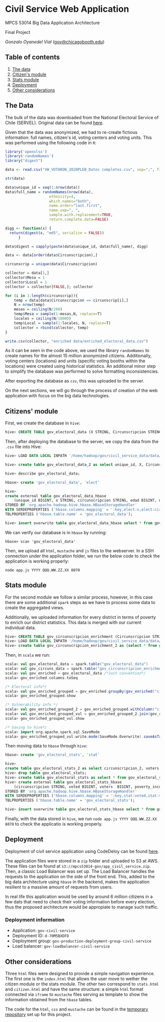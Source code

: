 # Civil Service Web Application
MPCS 53014 Big Data Application Architecture

Final Project

_Gonzalo Oyanedel Vial_ (<gov@chicagobooth.edu>)


## Table of contents
1. [The data](#data)
2. [Citizen's module](#citizen)
3. [Stats module](#stats)
4. [Deployment](#deploy)
4. [Other considerations](#other)


## The Data <a name="data"></a>

The bulk of the data was downloaded from the National Electoral Service of Chile (SERVEL). Original data can be found [here](https://www.servel.cl/participacion-electoral-por-region-plebiscito-2020/).

Given that the data was anonymized, we had to re-create fictious information: full names, citizen's id, voting centers and voting units. This was performed using the following code in `R`:
```r
library('openxlsx')
library('randomNames')
library("digest")

data <- read.csv("VW_VOTARON_2020PLEB_Datos completos.csv", sep=";", fileEncoding = 'UTF-8-BOM') 

str(data)

data$unique_id = seq(1:nrow(data))
data$full_name = randomNames(nrow(data),
                    ethnicity=4,
                    which.names="both",
                    name.order="last.first",
                    name.sep=", ",
                    sample.with.replacement=TRUE,
                    return.complete.data=FALSE)

digg <- function(x) {  
  return(digest(x, "md5", serialize = FALSE))
      }

data$digest = sapply(paste(data$unique_id, data$full_name), digg)

data <- data[order(data$Circunscripcion),]

circunscrip = unique(data$Circunscripcion)

collector = data[1,]
collector$Mesa = 1
collector$Local = 1
collector = collector[FALSE,]; collector

for (i in 1:length(circunscrip)){
    temp = data[data$Circunscripcion == circunscrip[i],]
    N = nrow(temp)
    mesas = ceiling(N/200)
    temp$Mesa = sample(1:mesas,N, replace=T)
    locales = ceiling(N/10000)
    temp$Local = sample(1:locales, N, replace=T)
    collector = rbind(collector, temp)
}

write.csv(collector, "enriched data/enriched_electoral_data.csv")
```
As it can be seen in the code above, we used the library `randomNames` to create names for the almost 15 million anonymized citizens. Additionally, voting centers (locations) and units (specific voting booths within the locations) were created using historical statistics. An additional minor step to simplify the database was performed to solve formatting inconsistencies.

After exporting the database as `csv`, this was uploaded to the server.

On the next sections, we will go through the process of creation of the web application with focus on the big data technologies.

## Citizens' module <a name="citizen"></a>

First, we create the database in `hive`:
```sql
hive> CREATE TABLE gov_electoral_data (X STRING, Circunscripcion STRING, Edad INT, Nacionalidad STRING, Partido STRING, Provincia STRING, Region STRING, Sexo STRING, Sufragio STRING, VotoExterior STRING, Numero_de_registros INT, Votaron INT, unique_id INT, full_name STRING, digest STRING, Mesa INT, Locale INT) row format delimited fields terminated by ',';
```
Then, after deploying the database to the server, we copy the data from the `.csv` file into Hive:
```sql
hive> LOAD DATA LOCAL INPATH '/home/hadoop/gov/civil_service_data/data/enriched_electoral_data_simplified.csv' OVERWRITE INTO TABLE gov_electoral_data;

hive> create table gov_electoral_data_2 as select unique_id, X, Circunscripcion, Edad, Nacionalidad, Partido, Provincia, Region, Sexo, Sufragio, VotoExterior, Numero_de_registros, Votaron, full_name, digest, Mesa, Locale from gov_electoral_data where unique_id is not null

hive> describe gov_electoral_data;

hbase> create 'gov_electoral_data', 'elect'

hive> 
create external table gov_electoral_data_hbase 
    (unique_id BIGINT, x STRING, circunscripcion STRING, edad BIGINT, nacionalidad STRING, partido STRING, provincia STRING, region STRING, sexo STRING, sufragio STRING, votoexterior STRING, numero_de_registros BIGINT, votaron BIGINT, full_name STRING, digest STRING, mesa BIGINT, locale BIGINT)
STORED BY 'org.apache.hadoop.hive.hbase.HBaseStorageHandler'
WITH SERDEPROPERTIES ('hbase.columns.mapping' = ':key,elect:x,elect:circunscripcion,elect:edad,elect:nacionalidad,elect:partido,elect:provincia,elect:region,elect:sexo,elect:sufragio,elect:votoexterior,elect:numero_de_registros,elect:votaron,elect:full_name,elect:digest,elect:mesa,elect:locale')
TBLPROPERTIES ('hbase.table.name' = 'gov_electoral_data');

hive> insert overwrite table gov_electoral_data_hbase select * from gov_electoral_data_2;
```
We can verify our database is in `hbase` by running:
```shell
hbase> scan 'gov_electoral_data'
```
Then, we upload all `html`, `mustache` and `js` files to the webserver. In a SSH connection under the application folder, we run the below code to check the application is working properly:
```shell
node app.js YYYY QQQ.WW.ZZ.XX 8070
```

## Stats module <a name="stats"></a>

For the second module we follow a similar process, however, in this case there are some additional `spark` steps as we have to process some data to create the aggregated views.

Additionally, we uploaded information for every district in terms of poverty to enrich our district statistics. This data is merged with our current individual data.
```sql
hive> CREATE TABLE gov_circunscripcion_enrichment (Circunscripcion STRING, poverty_income FLOAT, poverty_multi FLOAT, vulnerability STRING) row format delimited fields terminated by ';';
hive> LOAD DATA LOCAL INPATH '/home/hadoop/gov/civil_service_data/data/circuns_2.csv' OVERWRITE INTO TABLE gov_circunscripcion_enrichment;
hive> create table gov_circunscripcion_enrichment_2 as (select * from gov_circunscripcion_enrichment where poverty_income is not null);
```
Then, in `scala` we run:
```scala
scala> val gov_electoral_data = spark.table("gov_electoral_data")
scala> val gov_circuns_data = spark.table("gov_circunscripcion_enrichment_2")
scala> val gov_enriched = gov_electoral_data /*Just convention*/
scala> gov_enriched.columns.toSeq

/* Electoral info*/
scala> val gov_enriched_grouped = gov_enriched.groupBy(gov_enriched("circunscripcion")).agg(sum("votaron").as("voted"), count("full_name").as("voters"))
scala> gov_enriched_grouped.show

/* Vulnerability info */
scala> val gov_enriched_grouped_2 = gov_enriched_grouped.withColumn("circunscripcion_2", expr("substring(circunscripcion, 2, length(circunscripcion)-2)"))
scala> val gov_enriched_grouped_vul = gov_enriched_grouped_2.join(gov_circuns_data, gov_enriched_grouped_2("circunscripcion_2") <=> gov_circuns_data("circunscripcion"), "left").drop(gov_circuns_data("circunscripcion"))
scala> gov_enriched_grouped_vul.show

/* Saving to hive*/
scala> import org.apache.spark.sql.SaveMode
scala> gov_enriched_grouped_vul.write.mode(SaveMode.Overwrite).saveAsTable("gov_electoral_stats")
```
Then moving data to `hbase` through `hive`:
```sql
hbase> create 'gov_electoral_stats', 'stat'

hive> 
create table gov_electoral_stats_2 as select circunscripcion_2, voters, voted, poverty_income, poverty_multi, vulnerability from gov_electoral_stats;
hive> drop table gov_electoral_stats;
hive> create table gov_electoral_stats as select * from gov_electoral_stats_2;
hive> create external table gov_electoral_stats_hbase 
    (circunscripcion STRING, voted BIGINT, voters  BIGINT, poverty_income FLOAT, poverty_multi FLOAT, vulnerability STRING)
STORED BY 'org.apache.hadoop.hive.hbase.HBaseStorageHandler'
WITH SERDEPROPERTIES ('hbase.columns.mapping' = ':key,stat:voted,stat:voters,stat:poverty_income,stat:poverty_multi,stat:vulnerability')
TBLPROPERTIES ('hbase.table.name' = 'gov_electoral_stats');

hive> insert overwrite table gov_electoral_stats_hbase select * from gov_electoral_stats;
```
Finally, with the data stored in `hive`, we run `node app.js YYYY QQQ.WW.ZZ.XX 8070` to check the applicatio is working properly.

## Deployment <a name="deploy"></a>

Deployment of civil service application using CodeDeloy can be found [here](http://gov-loadbalancer-civil-service-411752770.us-east-2.elb.amazonaws.com/).

The application files were stored in a `zip` folder and uploaded to S3 at AWS. These files can be found at `s3://mpcs53014-gov/app_civil_service.zip`. Then, a classic Load Balancer was set up. The Load Balancer handles the requests to the application on the side of the front end. This, added to the big data architecture using `hbase` in the backend, makes the application resilient to a massive amount of requests from users.

In real life this application would be used by around 6 million citizens in a few dats that need to check their voting information before every election, thus the proposed architecture would be appropiate to manage such traffic.

### Deployment information
- Application: `gov-civil-service`
- Deployment ID: `d-70M5BXDFD`
- Deployment group: `gov-production-deployment-group-civil-service`
- Load balancer: `gov-loadbalancer-civil-service`

## Other considerations <a name="other"></a>

Three `html` files were designed to provide a simple navigation experience. The first one is the `index.html` that allows the user move to wether the citizen module or the stats module. The other two correspond to `stats.html` and `citizen.html` and have the same structure: a simple `html` format connected via `iframe` to `mustache` files serving as template to show the information obtained from the `hbase` tables.

The code for the `html`, `css` and `mustache` can be found in the [temporary repository](https://github.com/goyanedelv/civil-service-webapp) set up for this project.
